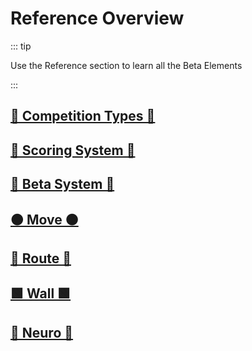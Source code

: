 # Reference Overview

::: tip 

Use the Reference section to learn all the Beta Elements

:::

## [🔷 Competition Types 🔷](/reference/CompType/Overview)

## [🔷 Scoring System 🔷](/reference/Scoring/Overview)

## [🔷 Beta System 🔷](/reference/Beta/BetaOverview)

## [🟠 Move 🟠](/reference/Move/MoveOverview)

## [🔺 Route 🔺](/reference/Route/RouteOverview)

## [🟩 Wall 🟩](/reference/Wall/WallOverview)

## [💜 Neuro 💜](/reference/Neuro/NeuroOverview)